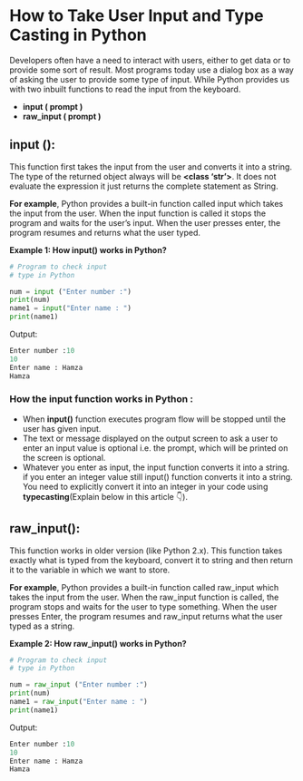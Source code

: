 # How to Take User Input and Type Casting in Python

Developers often have a need to interact with users, either to get data or to provide some sort of result. Most programs today use a dialog box as a way of asking the user to provide some type of input. While Python provides us with two inbuilt functions to read the input from the keyboard. 

- **input ( prompt )**
- **raw_input ( prompt )**

## **input ()**:
 This function first takes the input from the user and converts it into a string. The type of the returned object always will be **<class ‘str’>**. It does not evaluate the expression it just returns the complete statement as String. 

**For example**, Python provides a built-in function called input which takes the input from the user. When the input function is called it stops the program and waits for the user’s input. When the user presses enter, the program resumes and returns what the user typed. 

**Example 1: How input() works in Python?**

```python
# Program to check input
# type in Python

num = input ("Enter number :")
print(num)
name1 = input("Enter name : ")
print(name1)
```
Output:

```python
Enter number :10
10
Enter name : Hamza
Hamza
```
### How the input function works in Python : 
 
- When **input()** function executes program flow will be stopped until the user has given input.
- The text or message displayed on the output screen to ask a user to enter an input value is optional i.e. the prompt, which will be printed on the screen is optional.
- Whatever you enter as input, the input function converts it into a string. if you enter an integer value still input() function converts it into a string. You need to explicitly convert it into an integer in your code using **typecasting**(Explain below in this article 👇).

## **raw_input()**:
This function works in older version (like Python 2.x). This function takes exactly what is typed from the keyboard, convert it to string and then return it to the variable in which we want to store.

**For example**, Python provides a built-in function called raw_input which takes the input from the user. When the raw_input function is called, the program stops and waits for the user to type something. When the user presses Enter, the program resumes and raw_input returns what the user typed as a string.

**Example 2: How raw_input() works in Python?**

```python
# Program to check input
# type in Python

num = raw_input ("Enter number :")
print(num)
name1 = raw_input("Enter name : ")
print(name1)
```
Output:

```python
Enter number :10
10
Enter name : Hamza
Hamza
```